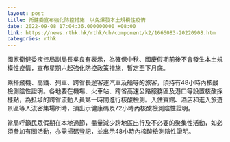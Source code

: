```yaml
---
layout: post
title: 衛健委宣布強化防控措施　以免爆發本土規模性疫情
date: 2022-09-08 17:04:36.000000000 +08:00
link: https://news.rthk.hk/rthk/ch/component/k2/1666083-20220908.htm
categories: rthk
---
```


國家衛健委疾控局副局長吳良有表示，為確保中秋、國慶假期前後不會發生本土規模性疫情，宣布星期六起強化防控政策措施，暫定至下月底。

乘搭飛機、高鐵、列車、跨省長途客運汽車及船等的旅客，須持有48小時內核酸檢測陰性證明。各地要在機場、火車站、跨省高速公路服務區及港口等設置核酸採樣點，為抵埗的跨省流動人員第一時間進行核酸檢測。入住賓館、酒店和進入旅遊景區等人流密集場所時，須出示健康碼及72小時內核酸檢測陰性證明。

當局呼籲民眾假期在本地過節，盡量減少跨地區出行及不必要的聚集性活動，如必須參加有關活動，亦需掃碼登記，並出示48小時內核酸檢測陰性證明。
